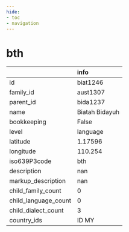 ```yaml
---
hide:
- toc
- navigation
---
```

# bth
|                      | info           |
|:---------------------|:---------------|
| id                   | biat1246       |
| family_id            | aust1307       |
| parent_id            | bida1237       |
| name                 | Biatah Bidayuh |
| bookkeeping          | False          |
| level                | language       |
| latitude             | 1.17596        |
| longitude            | 110.254        |
| iso639P3code         | bth            |
| description          | nan            |
| markup_description   | nan            |
| child_family_count   | 0              |
| child_language_count | 0              |
| child_dialect_count  | 3              |
| country_ids          | ID MY          |